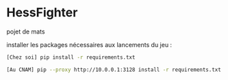 # HessFighter
pojet de mats


installer les packages nécessaires aux lancements du jeu : <br>

```bash
[Chez soi] pip install -r requirements.txt
```

```bash
[Au CNAM] pip --proxy http://10.0.0.1:3128 install -r requirements.txt
```

